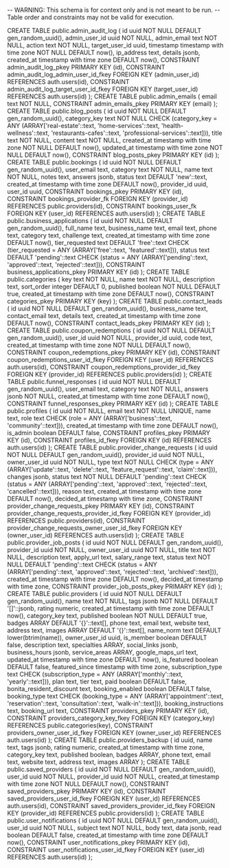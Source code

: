 -- WARNING: This schema is for context only and is not meant to be run.
-- Table order and constraints may not be valid for execution.

CREATE TABLE public.admin_audit_log (
  id uuid NOT NULL DEFAULT gen_random_uuid(),
  admin_user_id uuid NOT NULL,
  admin_email text NOT NULL,
  action text NOT NULL,
  target_user_id uuid,
  timestamp timestamp with time zone NOT NULL DEFAULT now(),
  ip_address text,
  details jsonb,
  created_at timestamp with time zone DEFAULT now(),
  CONSTRAINT admin_audit_log_pkey PRIMARY KEY (id),
  CONSTRAINT admin_audit_log_admin_user_id_fkey FOREIGN KEY (admin_user_id) REFERENCES auth.users(id),
  CONSTRAINT admin_audit_log_target_user_id_fkey FOREIGN KEY (target_user_id) REFERENCES auth.users(id)
);
CREATE TABLE public.admin_emails (
  email text NOT NULL,
  CONSTRAINT admin_emails_pkey PRIMARY KEY (email)
);
CREATE TABLE public.blog_posts (
  id uuid NOT NULL DEFAULT gen_random_uuid(),
  category_key text NOT NULL CHECK (category_key = ANY (ARRAY['real-estate'::text, 'home-services'::text, 'health-wellness'::text, 'restaurants-cafes'::text, 'professional-services'::text])),
  title text NOT NULL,
  content text NOT NULL,
  created_at timestamp with time zone NOT NULL DEFAULT now(),
  updated_at timestamp with time zone NOT NULL DEFAULT now(),
  CONSTRAINT blog_posts_pkey PRIMARY KEY (id)
);
CREATE TABLE public.bookings (
  id uuid NOT NULL DEFAULT gen_random_uuid(),
  user_email text,
  category text NOT NULL,
  name text NOT NULL,
  notes text,
  answers jsonb,
  status text DEFAULT 'new'::text,
  created_at timestamp with time zone DEFAULT now(),
  provider_id uuid,
  user_id uuid,
  CONSTRAINT bookings_pkey PRIMARY KEY (id),
  CONSTRAINT bookings_provider_fk FOREIGN KEY (provider_id) REFERENCES public.providers(id),
  CONSTRAINT bookings_user_fk FOREIGN KEY (user_id) REFERENCES auth.users(id)
);
CREATE TABLE public.business_applications (
  id uuid NOT NULL DEFAULT gen_random_uuid(),
  full_name text,
  business_name text,
  email text,
  phone text,
  category text,
  challenge text,
  created_at timestamp with time zone DEFAULT now(),
  tier_requested text DEFAULT 'free'::text CHECK (tier_requested = ANY (ARRAY['free'::text, 'featured'::text])),
  status text DEFAULT 'pending'::text CHECK (status = ANY (ARRAY['pending'::text, 'approved'::text, 'rejected'::text])),
  CONSTRAINT business_applications_pkey PRIMARY KEY (id)
);
CREATE TABLE public.categories (
  key text NOT NULL,
  name text NOT NULL,
  description text,
  sort_order integer DEFAULT 0,
  published boolean NOT NULL DEFAULT true,
  created_at timestamp with time zone DEFAULT now(),
  CONSTRAINT categories_pkey PRIMARY KEY (key)
);
CREATE TABLE public.contact_leads (
  id uuid NOT NULL DEFAULT gen_random_uuid(),
  business_name text,
  contact_email text,
  details text,
  created_at timestamp with time zone DEFAULT now(),
  CONSTRAINT contact_leads_pkey PRIMARY KEY (id)
);
CREATE TABLE public.coupon_redemptions (
  id uuid NOT NULL DEFAULT gen_random_uuid(),
  user_id uuid NOT NULL,
  provider_id uuid,
  code text,
  created_at timestamp with time zone NOT NULL DEFAULT now(),
  CONSTRAINT coupon_redemptions_pkey PRIMARY KEY (id),
  CONSTRAINT coupon_redemptions_user_id_fkey FOREIGN KEY (user_id) REFERENCES auth.users(id),
  CONSTRAINT coupon_redemptions_provider_id_fkey FOREIGN KEY (provider_id) REFERENCES public.providers(id)
);
CREATE TABLE public.funnel_responses (
  id uuid NOT NULL DEFAULT gen_random_uuid(),
  user_email text,
  category text NOT NULL,
  answers jsonb NOT NULL,
  created_at timestamp with time zone DEFAULT now(),
  CONSTRAINT funnel_responses_pkey PRIMARY KEY (id)
);
CREATE TABLE public.profiles (
  id uuid NOT NULL,
  email text NOT NULL UNIQUE,
  name text,
  role text CHECK (role = ANY (ARRAY['business'::text, 'community'::text])),
  created_at timestamp with time zone DEFAULT now(),
  is_admin boolean DEFAULT false,
  CONSTRAINT profiles_pkey PRIMARY KEY (id),
  CONSTRAINT profiles_id_fkey FOREIGN KEY (id) REFERENCES auth.users(id)
);
CREATE TABLE public.provider_change_requests (
  id uuid NOT NULL DEFAULT gen_random_uuid(),
  provider_id uuid NOT NULL,
  owner_user_id uuid NOT NULL,
  type text NOT NULL CHECK (type = ANY (ARRAY['update'::text, 'delete'::text, 'feature_request'::text, 'claim'::text])),
  changes jsonb,
  status text NOT NULL DEFAULT 'pending'::text CHECK (status = ANY (ARRAY['pending'::text, 'approved'::text, 'rejected'::text, 'cancelled'::text])),
  reason text,
  created_at timestamp with time zone DEFAULT now(),
  decided_at timestamp with time zone,
  CONSTRAINT provider_change_requests_pkey PRIMARY KEY (id),
  CONSTRAINT provider_change_requests_provider_id_fkey FOREIGN KEY (provider_id) REFERENCES public.providers(id),
  CONSTRAINT provider_change_requests_owner_user_id_fkey FOREIGN KEY (owner_user_id) REFERENCES auth.users(id)
);
CREATE TABLE public.provider_job_posts (
  id uuid NOT NULL DEFAULT gen_random_uuid(),
  provider_id uuid NOT NULL,
  owner_user_id uuid NOT NULL,
  title text NOT NULL,
  description text,
  apply_url text,
  salary_range text,
  status text NOT NULL DEFAULT 'pending'::text CHECK (status = ANY (ARRAY['pending'::text, 'approved'::text, 'rejected'::text, 'archived'::text])),
  created_at timestamp with time zone DEFAULT now(),
  decided_at timestamp with time zone,
  CONSTRAINT provider_job_posts_pkey PRIMARY KEY (id)
);
CREATE TABLE public.providers (
  id uuid NOT NULL DEFAULT gen_random_uuid(),
  name text NOT NULL,
  tags jsonb NOT NULL DEFAULT '[]'::jsonb,
  rating numeric,
  created_at timestamp with time zone DEFAULT now(),
  category_key text,
  published boolean NOT NULL DEFAULT true,
  badges ARRAY DEFAULT '{}'::text[],
  phone text,
  email text,
  website text,
  address text,
  images ARRAY DEFAULT '{}'::text[],
  name_norm text DEFAULT lower(btrim(name)),
  owner_user_id uuid,
  is_member boolean DEFAULT false,
  description text,
  specialties ARRAY,
  social_links jsonb,
  business_hours jsonb,
  service_areas ARRAY,
  google_maps_url text,
  updated_at timestamp with time zone DEFAULT now(),
  is_featured boolean DEFAULT false,
  featured_since timestamp with time zone,
  subscription_type text CHECK (subscription_type = ANY (ARRAY['monthly'::text, 'yearly'::text])),
  plan text,
  tier text,
  paid boolean DEFAULT false,
  bonita_resident_discount text,
  booking_enabled boolean DEFAULT false,
  booking_type text CHECK (booking_type = ANY (ARRAY['appointment'::text, 'reservation'::text, 'consultation'::text, 'walk-in'::text])),
  booking_instructions text,
  booking_url text,
  CONSTRAINT providers_pkey PRIMARY KEY (id),
  CONSTRAINT providers_category_key_fkey FOREIGN KEY (category_key) REFERENCES public.categories(key),
  CONSTRAINT providers_owner_user_id_fkey FOREIGN KEY (owner_user_id) REFERENCES auth.users(id)
);
CREATE TABLE public.providers_backup (
  id uuid,
  name text,
  tags jsonb,
  rating numeric,
  created_at timestamp with time zone,
  category_key text,
  published boolean,
  badges ARRAY,
  phone text,
  email text,
  website text,
  address text,
  images ARRAY
);
CREATE TABLE public.saved_providers (
  id uuid NOT NULL DEFAULT gen_random_uuid(),
  user_id uuid NOT NULL,
  provider_id uuid NOT NULL,
  created_at timestamp with time zone NOT NULL DEFAULT now(),
  CONSTRAINT saved_providers_pkey PRIMARY KEY (id),
  CONSTRAINT saved_providers_user_id_fkey FOREIGN KEY (user_id) REFERENCES auth.users(id),
  CONSTRAINT saved_providers_provider_id_fkey FOREIGN KEY (provider_id) REFERENCES public.providers(id)
);
CREATE TABLE public.user_notifications (
  id uuid NOT NULL DEFAULT gen_random_uuid(),
  user_id uuid NOT NULL,
  subject text NOT NULL,
  body text,
  data jsonb,
  read boolean DEFAULT false,
  created_at timestamp with time zone DEFAULT now(),
  CONSTRAINT user_notifications_pkey PRIMARY KEY (id),
  CONSTRAINT user_notifications_user_id_fkey FOREIGN KEY (user_id) REFERENCES auth.users(id)
);